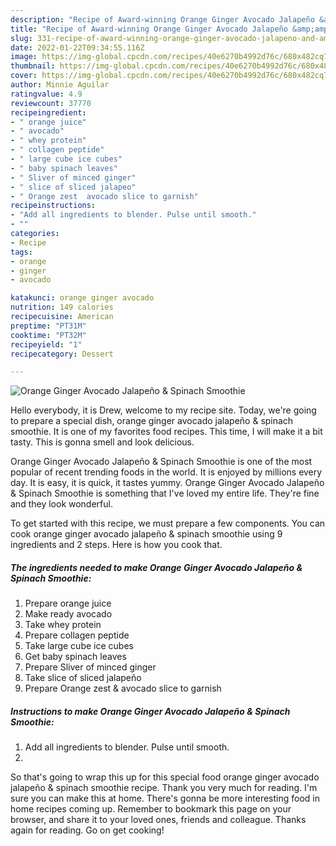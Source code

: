 ```yaml
---
description: "Recipe of Award-winning Orange Ginger Avocado Jalapeño &amp;amp; Spinach Smoothie"
title: "Recipe of Award-winning Orange Ginger Avocado Jalapeño &amp;amp; Spinach Smoothie"
slug: 331-recipe-of-award-winning-orange-ginger-avocado-jalapeno-and-amp-spinach-smoothie
date: 2022-01-22T09:34:55.116Z
image: https://img-global.cpcdn.com/recipes/40e6270b4992d76c/680x482cq70/orange-ginger-avocado-jalapeno-spinach-smoothie-recipe-main-photo.jpg
thumbnail: https://img-global.cpcdn.com/recipes/40e6270b4992d76c/680x482cq70/orange-ginger-avocado-jalapeno-spinach-smoothie-recipe-main-photo.jpg
cover: https://img-global.cpcdn.com/recipes/40e6270b4992d76c/680x482cq70/orange-ginger-avocado-jalapeno-spinach-smoothie-recipe-main-photo.jpg
author: Minnie Aguilar
ratingvalue: 4.9
reviewcount: 37770
recipeingredient:
- " orange juice"
- " avocado"
- " whey protein"
- " collagen peptide"
- " large cube ice cubes"
- " baby spinach leaves"
- " Sliver of minced ginger"
- " slice of sliced jalapeo"
- " Orange zest  avocado slice to garnish"
recipeinstructions:
- "Add all ingredients to blender. Pulse until smooth."
- ""
categories:
- Recipe
tags:
- orange
- ginger
- avocado

katakunci: orange ginger avocado 
nutrition: 149 calories
recipecuisine: American
preptime: "PT31M"
cooktime: "PT32M"
recipeyield: "1"
recipecategory: Dessert

---
```



![Orange Ginger Avocado Jalapeño &amp; Spinach Smoothie](https://img-global.cpcdn.com/recipes/40e6270b4992d76c/680x482cq70/orange-ginger-avocado-jalapeno-spinach-smoothie-recipe-main-photo.jpg)

Hello everybody, it is Drew, welcome to my recipe site. Today, we're going to prepare a special dish, orange ginger avocado jalapeño &amp; spinach smoothie. It is one of my favorites food recipes. This time, I will make it a bit tasty. This is gonna smell and look delicious.

Orange Ginger Avocado Jalapeño &amp; Spinach Smoothie is one of the most popular of recent trending foods in the world. It is enjoyed by millions every day. It is easy, it is quick, it tastes yummy. Orange Ginger Avocado Jalapeño &amp; Spinach Smoothie is something that I've loved my entire life. They're fine and they look wonderful.




To get started with this recipe, we must prepare a few components. You can cook orange ginger avocado jalapeño &amp; spinach smoothie using 9 ingredients and 2 steps. Here is how you cook that.

<!--inarticleads1-->

##### The ingredients needed to make Orange Ginger Avocado Jalapeño &amp; Spinach Smoothie:

1. Prepare  orange juice
1. Make ready  avocado
1. Take  whey protein
1. Prepare  collagen peptide
1. Take  large cube ice cubes
1. Get  baby spinach leaves
1. Prepare  Sliver of minced ginger
1. Take  slice of sliced jalapeño
1. Prepare  Orange zest &amp; avocado slice to garnish




<!--inarticleads2-->

##### Instructions to make Orange Ginger Avocado Jalapeño &amp; Spinach Smoothie:

1. Add all ingredients to blender. Pulse until smooth.
1. 




So that's going to wrap this up for this special food orange ginger avocado jalapeño &amp; spinach smoothie recipe. Thank you very much for reading. I'm sure you can make this at home. There's gonna be more interesting food in home recipes coming up. Remember to bookmark this page on your browser, and share it to your loved ones, friends and colleague. Thanks again for reading. Go on get cooking!
